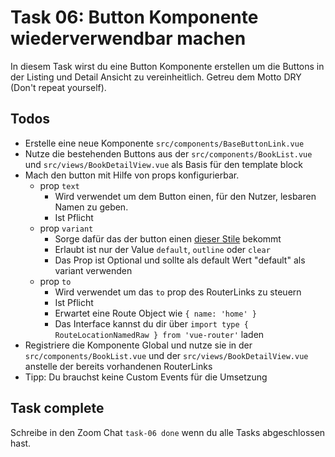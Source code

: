 # Task 06: Button Komponente wiederverwendbar machen

In diesem Task wirst du eine Button Komponente erstellen um die Buttons in der Listing und Detail Ansicht zu vereinheitlich. Getreu dem Motto DRY (Don't repeat yourself).

## Todos

- Erstelle eine neue Komponente `src/components/BaseButtonLink.vue`
- Nutze die bestehenden Buttons aus der `src/components/BookList.vue` und `src/views/BookDetailView.vue` als Basis für den template block
- Mach den button mit Hilfe von props konfigurierbar.
  - prop `text`
    - Wird verwendet um dem Button einen, für den Nutzer, lesbaren Namen zu geben.
    - Ist Pflicht
  - prop `variant`
    - Sorge dafür das der button einen [dieser Stile](https://milligram.io/#buttons) bekommt
    - Erlaubt ist nur der Value `default`, `outline` oder `clear`
    - Das Prop ist Optional und sollte als default Wert "default" als variant verwenden
  - prop `to`
    - Wird verwendet um das `to` prop des RouterLinks zu steuern
    - Ist Pflicht
    - Erwartet eine Route Object wie `{ name: 'home' }`
    - Das Interface kannst du dir über `import type { RouteLocationNamedRaw } from 'vue-router'` laden
- Registriere die Komponente Global und nutze sie in der `src/components/BookList.vue` und der `src/views/BookDetailView.vue` anstelle der bereits vorhandenen RouterLinks
- Tipp: Du brauchst keine Custom Events für die Umsetzung

## Task complete

Schreibe in den Zoom Chat `task-06 done` wenn du alle Tasks abgeschlossen hast.
